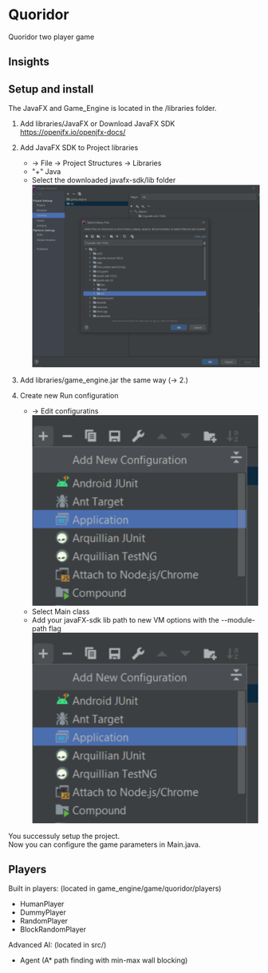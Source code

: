 # Quoridor
Quoridor two player game

## Insights

## Setup and install

The JavaFX and Game_Engine is located in the /libraries folder.

1. Add libraries/JavaFX or Download JavaFX SDK https://openjfx.io/openjfx-docs/
2. Add JavaFX SDK to Project libraries
   - -> File -> Project Structures -> Libraries
   - "+" Java
   - Select the downloaded javafx-sdk/lib folder
   ![](documentation/add-javafx-sdk.png)

3. Add libraries/game_engine.jar the same way (-> 2.)
4. Create new Run configuration
   - -> Edit configuratins
   ![](documentation/edit-configurations.png)
   - Select Main class
   - Add your javaFX-sdk lib path to new VM options with the --module-path flag
   ![](documentation/edit-configurations.png)

You successuly setup the project. <br>
Now you can configure the game parameters in Main.java.


## Players

Built in players: (located in game_engine/game/quoridor/players)
- HumanPlayer
- DummyPlayer
- RandomPlayer
- BlockRandomPlayer

Advanced AI: (located in src/)
- Agent (A* path finding with min-max wall blocking)